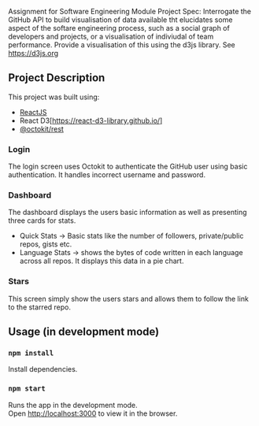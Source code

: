 Assignment for Software Engineering Module 
Project Spec: 
Interrogate the GitHub API to build visualisation of data available tht elucidates some aspect of the softare engineering process, such as a social graph of developers and projects, or a visualisation of indiviudal of team performance. Provide a visualisation of this using the d3js library. See https://d3js.org

## Project Description
This project was built using:
 - [ReactJS](https://reactjs.org/)</br>
 - React D3[https://react-d3-library.github.io/]</br>
 - [@octokit/rest](https://www.npmjs.com/package/@octokit/rest)</br>

### Login
The login screen uses Octokit to authenticate the GitHub user using basic authentication. It handles incorrect username and password.


### Dashboard
The dashboard displays the users basic information as well as presenting three cards for stats.

 - Quick Stats -> Basic stats like the number of followers, private/public repos, gists etc.</br>
 - Language Stats -> shows the bytes of code written in each language across all repos. It displays this data in a pie chart.</br>


 ### Stars
 This screen simply show the users stars and allows them to follow the link to the starred repo.
 
 
 ## Usage (in development mode) 
 
 ### `npm install`

Install dependencies.
 
 
 ### `npm start`

Runs the app in the development mode.<br />
Open [http://localhost:3000](http://localhost:3000) to view it in the browser.
